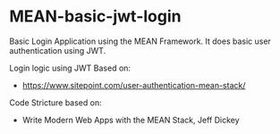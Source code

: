 # MEAN-basic-jwt-login

Basic Login Application using the MEAN Framework.
It does basic user authentication using JWT.

Login logic using JWT Based on:
* https://www.sitepoint.com/user-authentication-mean-stack/

Code Stricture based on:
* Write Modern Web Apps with the MEAN Stack, Jeff Dickey
